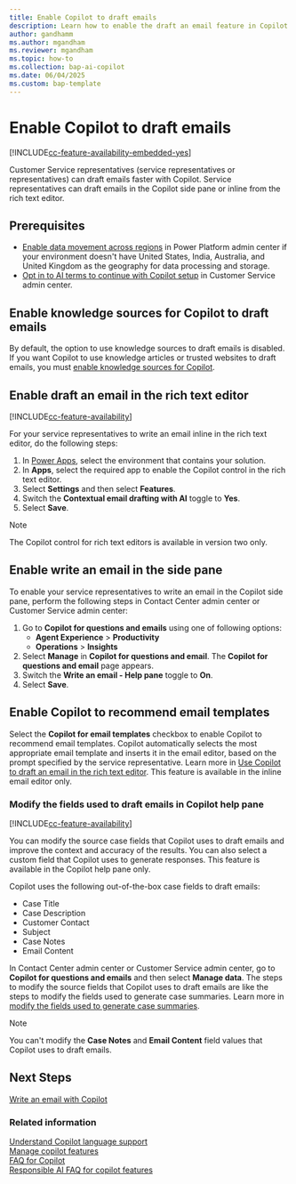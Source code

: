 ```yaml
---
title: Enable Copilot to draft emails 
description: Learn how to enable the draft an email feature in Copilot to help customer service representatives draft emails faster.
author: gandhamm 
ms.author: mgandham 
ms.reviewer: mgandham
ms.topic: how-to 
ms.collection: bap-ai-copilot
ms.date: 06/04/2025
ms.custom: bap-template 
---
```


# Enable Copilot to draft emails 

[!INCLUDE[cc-feature-availability-embedded-yes](../includes/cc-feature-availability-embedded-yes.md)]

Customer Service representatives (service representatives or representatives) can draft emails faster with Copilot. Service representatives can draft emails in the Copilot side pane or inline from the rich text editor. 

## Prerequisites

- [Enable data movement across regions](/power-platform/admin/geographical-availability-copilot#enable-data-movement-across-regions) in Power Platform admin center if your environment doesn't have United States, India, Australia, and United Kingdom as the geography for data processing and storage.
- [Opt in to AI terms to continue with Copilot setup](configure-copilot-features.md#opt-in-to-continue-with-copilot-setup) in Customer Service admin center.


## Enable knowledge sources for Copilot to draft emails

By default, the option to use knowledge sources to draft emails is disabled. If you want Copilot to use knowledge articles or trusted websites to draft emails, you must [enable knowledge sources for Copilot](copilot-enable-help-pane.md#enable-knowledge-base).


## Enable draft an email in the rich text editor

[!INCLUDE[cc-feature-availability](../includes/cc-feature-availability.md)]


For your service representatives to write an email inline in the rich text editor, do the following steps:

1. In [Power Apps](https://make.powerapps.com/), select the environment that contains your solution.
1. In **Apps**, select the required app to enable the Copilot control in the rich text editor.
1. Select **Settings** and then select **Features**.
1. Switch the **Contextual email drafting with AI** toggle to **Yes**.
1. Select **Save**.

> [!NOTE]
> The Copilot control for rich text editors is available in version two only.

## Enable write an email in the side pane

To enable your service representatives to write an email in the Copilot side pane, perform the following steps in Contact Center admin center or Customer Service admin center:

1. Go to **Copilot for questions and emails** using one of following options:
      - **Agent Experience** > **Productivity** 
      - **Operations** > **Insights**
1. Select **Manage** in **Copilot for questions and email**. The **Copilot for questions and email** page appears. 
1. Switch the **Write an email - Help pane** toggle to **On**.
1. Select **Save**.

## Enable Copilot to recommend email templates

Select the **Copilot for email templates** checkbox to enable Copilot to recommend email templates. Copilot automatically selects the most appropriate email template and inserts it in the email editor, based on the prompt specified by the service representative. Learn more in [Use Copilot to draft an email in the rich text editor](/dynamics365/contact-center/use/use-copilot-email#use-copilot-to-draft-an-email). This feature is available in the inline email editor only.

### Modify the fields used to draft emails in Copilot help pane

[!INCLUDE[cc-feature-availability](../includes/cc-feature-availability.md)]

You can modify the source case fields that Copilot uses to draft emails and improve the context and accuracy of the results. You can also select a custom field that Copilot uses to generate responses. This feature is available in the Copilot help pane only.

Copilot uses the following out-of-the-box case fields to draft emails:

- Case Title
- Case Description
- Customer Contact
- Subject
- Case Notes
- Email Content

In Contact Center admin center or Customer Service admin center, go to **Copilot for questions and emails** and then select **Manage data**. The steps to modify the source fields that Copilot uses to draft emails are like the steps to modify the fields used to generate case summaries. Learn more in [modify the fields used to generate case summaries](/dynamics365/customer-service/administer/copilot-map-custom-fields#modify-the-fields-used-to-generate-case-summaries).

> [!NOTE]
> You can't modify the **Case Notes** and **Email Content** field values that Copilot uses to draft emails.

## Next Steps

[Write an email with Copilot](../use/use-copilot-email.md)

### Related information

[Understand Copilot language support](../use/copilot-language-support.md)  
[Manage copilot features](../administer/configure-copilot-features.md)   
[FAQ for Copilot](/dynamics365/customer-service/administer/faq-copilot-features)    
[Responsible AI FAQ for copilot features](/dynamics365/customer-service/implement/faq-responsible-ai-copilot)   

